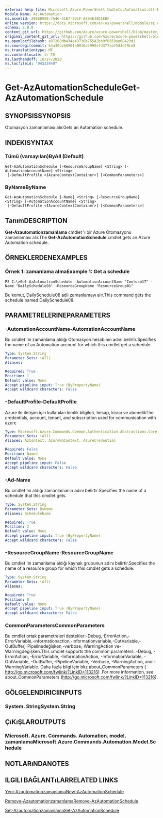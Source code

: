 ```yaml
---
external help file: Microsoft.Azure.PowerShell.Cmdlets.Automation.dll-Help.xml
Module Name: Az.Automation
ms.assetid: 2908890B-7A46-41B7-931F-AE94638D1EDF
online version: https://docs.microsoft.com/en-us/powershell/module/az.automation/get-azautomationschedule
schema: 2.0.0
content_git_url: https://github.com/Azure/azure-powershell/blob/master/src/Automation/Automation/help/Get-AzAutomationSchedule.md
original_content_git_url: https://github.com/Azure/azure-powershell/blob/master/src/Automation/Automation/help/Get-AzAutomationSchedule.md
ms.openlocfilehash: a07208db434a43730b75542bb0f8959ae68423d1
ms.sourcegitcommit: b4a38bcb0501a9016a4998efd377aa75d3ef9ce8
ms.translationtype: MT
ms.contentlocale: tr-TR
ms.lasthandoff: 10/27/2020
ms.locfileid: "94323440"
---
```

# <span data-ttu-id="fff5e-101">Get-AzAutomationSchedule</span><span class="sxs-lookup"><span data-stu-id="fff5e-101">Get-AzAutomationSchedule</span></span>

## <span data-ttu-id="fff5e-102">SYNOPSIS</span><span class="sxs-lookup"><span data-stu-id="fff5e-102">SYNOPSIS</span></span>
<span data-ttu-id="fff5e-103">Otomasyon zamanlaması alır.</span><span class="sxs-lookup"><span data-stu-id="fff5e-103">Gets an Automation schedule.</span></span>

## <span data-ttu-id="fff5e-104">INDEKI</span><span class="sxs-lookup"><span data-stu-id="fff5e-104">SYNTAX</span></span>

### <span data-ttu-id="fff5e-105">Tümü (varsayılan)</span><span class="sxs-lookup"><span data-stu-id="fff5e-105">ByAll (Default)</span></span>
```
Get-AzAutomationSchedule [-ResourceGroupName] <String> [-AutomationAccountName] <String>
 [-DefaultProfile <IAzureContextContainer>] [<CommonParameters>]
```

### <span data-ttu-id="fff5e-106">ByName</span><span class="sxs-lookup"><span data-stu-id="fff5e-106">ByName</span></span>
```
Get-AzAutomationSchedule [-Name] <String> [-ResourceGroupName] <String> [-AutomationAccountName] <String>
 [-DefaultProfile <IAzureContextContainer>] [<CommonParameters>]
```

## <span data-ttu-id="fff5e-107">Tanım</span><span class="sxs-lookup"><span data-stu-id="fff5e-107">DESCRIPTION</span></span>
<span data-ttu-id="fff5e-108">**Get-Azautomationzamanlama** cmdlet 'ı bir Azure Otomasyonu zamanlaması alır.</span><span class="sxs-lookup"><span data-stu-id="fff5e-108">The **Get-AzAutomationSchedule** cmdlet gets an Azure Automation schedule.</span></span>

## <span data-ttu-id="fff5e-109">ÖRNEKLERDEN</span><span class="sxs-lookup"><span data-stu-id="fff5e-109">EXAMPLES</span></span>

### <span data-ttu-id="fff5e-110">Örnek 1: zamanlama alma</span><span class="sxs-lookup"><span data-stu-id="fff5e-110">Example 1: Get a schedule</span></span>
```
PS C:\>Get-AzAutomationSchedule -AutomationAccountName "Contoso17" -Name "DailySchedule08" -ResourceGroupName "ResourceGroup01"
```

<span data-ttu-id="fff5e-111">Bu komut, DailySchedule08 adlı zamanlamayı alır.</span><span class="sxs-lookup"><span data-stu-id="fff5e-111">This command gets the schedule named DailySchedule08.</span></span>

## <span data-ttu-id="fff5e-112">PARAMETRELERINE</span><span class="sxs-lookup"><span data-stu-id="fff5e-112">PARAMETERS</span></span>

### <span data-ttu-id="fff5e-113">-AutomationAccountName</span><span class="sxs-lookup"><span data-stu-id="fff5e-113">-AutomationAccountName</span></span>
<span data-ttu-id="fff5e-114">Bu cmdlet 'in zamanlama aldığı Otomasyon hesabının adını belirtir.</span><span class="sxs-lookup"><span data-stu-id="fff5e-114">Specifies the name of an Automation account for which this cmdlet get a schedule.</span></span>

```yaml
Type: System.String
Parameter Sets: (All)
Aliases:

Required: True
Position: 1
Default value: None
Accept pipeline input: True (ByPropertyName)
Accept wildcard characters: False
```

### <span data-ttu-id="fff5e-115">-DefaultProfile</span><span class="sxs-lookup"><span data-stu-id="fff5e-115">-DefaultProfile</span></span>
<span data-ttu-id="fff5e-116">Azure ile iletişim için kullanılan kimlik bilgileri, hesap, kiracı ve abonelik</span><span class="sxs-lookup"><span data-stu-id="fff5e-116">The credentials, account, tenant, and subscription used for communication with azure</span></span>

```yaml
Type: Microsoft.Azure.Commands.Common.Authentication.Abstractions.Core.IAzureContextContainer
Parameter Sets: (All)
Aliases: AzContext, AzureRmContext, AzureCredential

Required: False
Position: Named
Default value: None
Accept pipeline input: False
Accept wildcard characters: False
```

### <span data-ttu-id="fff5e-117">-Ad</span><span class="sxs-lookup"><span data-stu-id="fff5e-117">-Name</span></span>
<span data-ttu-id="fff5e-118">Bu cmdlet 'in aldığı zamanlamanın adını belirtir.</span><span class="sxs-lookup"><span data-stu-id="fff5e-118">Specifies the name of a schedule that this cmdlet gets.</span></span>

```yaml
Type: System.String
Parameter Sets: ByName
Aliases: ScheduleName

Required: True
Position: 2
Default value: None
Accept pipeline input: True (ByPropertyName)
Accept wildcard characters: False
```

### <span data-ttu-id="fff5e-119">-ResourceGroupName</span><span class="sxs-lookup"><span data-stu-id="fff5e-119">-ResourceGroupName</span></span>
<span data-ttu-id="fff5e-120">Bu cmdlet 'in zamanlama aldığı kaynak grubunun adını belirtir.</span><span class="sxs-lookup"><span data-stu-id="fff5e-120">Specifies the name of a resource group for which this cmdlet gets a schedule.</span></span>

```yaml
Type: System.String
Parameter Sets: (All)
Aliases:

Required: True
Position: 0
Default value: None
Accept pipeline input: True (ByPropertyName)
Accept wildcard characters: False
```

### <span data-ttu-id="fff5e-121">CommonParameters</span><span class="sxs-lookup"><span data-stu-id="fff5e-121">CommonParameters</span></span>
<span data-ttu-id="fff5e-122">Bu cmdlet ortak parametreleri destekler:-Debug,-ErrorAction,-ErrorVariable,-ınformationaction,-ınformationvariable,-OutVariable,-OutBuffer,-Pipelinedeğişken,-verbose,-WarningAction ve-Warningdeğişken.</span><span class="sxs-lookup"><span data-stu-id="fff5e-122">This cmdlet supports the common parameters: -Debug, -ErrorAction, -ErrorVariable, -InformationAction, -InformationVariable, -OutVariable, -OutBuffer, -PipelineVariable, -Verbose, -WarningAction, and -WarningVariable.</span></span> <span data-ttu-id="fff5e-123">Daha fazla bilgi için bkz about_CommonParameters ( http://go.microsoft.com/fwlink/?LinkID=113216) .</span><span class="sxs-lookup"><span data-stu-id="fff5e-123">For more information, see about_CommonParameters (http://go.microsoft.com/fwlink/?LinkID=113216).</span></span>

## <span data-ttu-id="fff5e-124">GÖLGELENDIRICI</span><span class="sxs-lookup"><span data-stu-id="fff5e-124">INPUTS</span></span>

### <span data-ttu-id="fff5e-125">System. String</span><span class="sxs-lookup"><span data-stu-id="fff5e-125">System.String</span></span>

## <span data-ttu-id="fff5e-126">ÇıKıŞLAR</span><span class="sxs-lookup"><span data-stu-id="fff5e-126">OUTPUTS</span></span>

### <span data-ttu-id="fff5e-127">Microsoft. Azure. Commands. Automation. model. zamanlama</span><span class="sxs-lookup"><span data-stu-id="fff5e-127">Microsoft.Azure.Commands.Automation.Model.Schedule</span></span>

## <span data-ttu-id="fff5e-128">NOTLARıNDA</span><span class="sxs-lookup"><span data-stu-id="fff5e-128">NOTES</span></span>

## <span data-ttu-id="fff5e-129">ILGILI BAĞLANTıLAR</span><span class="sxs-lookup"><span data-stu-id="fff5e-129">RELATED LINKS</span></span>

[<span data-ttu-id="fff5e-130">Yeni-Azautomationzamanlama</span><span class="sxs-lookup"><span data-stu-id="fff5e-130">New-AzAutomationSchedule</span></span>](./New-AzAutomationSchedule.md)

[<span data-ttu-id="fff5e-131">Remove-Azautomationzamanlama</span><span class="sxs-lookup"><span data-stu-id="fff5e-131">Remove-AzAutomationSchedule</span></span>](./Remove-AzAutomationSchedule.md)

[<span data-ttu-id="fff5e-132">Set-Azautomationzamanlama</span><span class="sxs-lookup"><span data-stu-id="fff5e-132">Set-AzAutomationSchedule</span></span>](./Set-AzAutomationSchedule.md)


